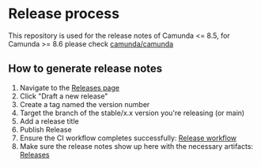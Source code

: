 # Release process

This repository is used for the release notes of Camunda <= 8.5, for Camunda >= 8.6 please check [camunda/camunda](https://github.com/camunda/camunda)

## How to generate release notes

1. Navigate to the [Releases page](https://github.com/camunda/camunda-platform/releases)
2. Click "Draft a new release"
3. Create a tag named the version number
4. Target the branch of the stable/x.x version you're releasing (or main)
5. Add a release title
6. Publish Release
7. Ensure the CI workflow completes successfully: [Release workflow](https://github.com/camunda/camunda-platform/actions/workflows/release.yaml)
8. Make sure the release notes show up here with the necessary artifacts: [Releases](https://github.com/camunda/camunda-platform/releases)
